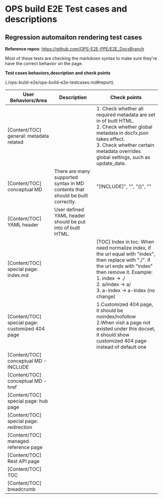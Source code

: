 # OPS build E2E Test cases and descriptions

## Regression automaiton rendering test cases

**Reference repos**: https://github.com/OPS-E2E-PPE/E2E_DocsBranch

Most of these tests are checking the markdown syntax to make sure they're have the correct behavior on the page. 

**Test cases behaviors,description and check points**

(./ops-build-e2e/ops-build-e2e-testcases.md#report).

|User Behaviors/Area|Description|Check points|
|---------------------------|---------------------------|---------------------------------------|
|[Content/TOC] general: metadata related||1. Check whether all required metadata are set in <head> of built HTML. <br/>2. Check whether global metadata in docfx.json takes effect. <br/>3. Check whether certain metadata overrides global settings, such as update_date.|
|[Content/TOC] conceptual MD|There are many supported syntax in MD contents that should be built correctly.|"[INCLUDE]", "[]()", "[()]()", "[](url)"|
|[Content/TOC] YAML header|User defined YAML header should be put into <head> of built HTML.||
|[Content/TOC] special page: index.md||[TOC] Index in toc: When need normalize index, if the url equal with "index", then replace with "./". if the url ends with "index" then remove it. Example:<br/> 1. index -> ./<br/> 2. a/index -> a/ <br/>3. a-index -> a-index (no change)|
|[Content/TOC] special page: customized 404 page||1.Customized 404 page, it should be noindex/nofollow <br/>2.When visit a page not existed under this docset, it should show customized 404 page instead of default one|
|[Content/TOC] conceptual MD - INCLUDE|||
|[Content/TOC] conceptual MD - href|||
|[Content/TOC] special page: hub page|||
|[Content/TOC] special page: redirection|||
|[Content/TOC] managed reference page|||
|[Content/TOC] Rest API page|||
|[Content/TOC] TOC|||
|[Content/TOC] breadcrumb|||
